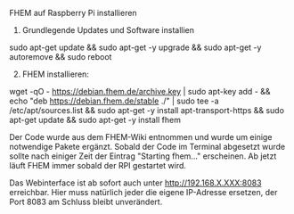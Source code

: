 FHEM auf Raspberry Pi installieren


1) Grundlegende Updates und Software installien

  sudo apt-get update && sudo apt-get -y upgrade && sudo apt-get -y autoremove && sudo reboot

2) FHEM installieren:

  wget -qO - https://debian.fhem.de/archive.key | sudo apt-key add - && echo "deb https://debian.fhem.de/stable ./" | sudo tee -a /etc/apt/sources.list && sudo apt-get -y install apt-transport-https && sudo apt-get update && sudo apt-get -y install fhem

Der Code wurde aus dem FHEM-Wiki entnommen und wurde um einige notwendige Pakete ergänzt. Sobald der Code im Terminal abgesetzt wurde sollte nach einiger Zeit der Eintrag "Starting fhem..." erscheinen. Ab jetzt läuft FHEM immer sobald der RPI gestartet wird.

Das Webinterface ist ab sofort auch unter http://192.168.X.XXX:8083 erreichbar. Hier muss natürlich jeder die eigene IP-Adresse ersetzen, der Port 8083 am Schluss bleibt unverändert.

